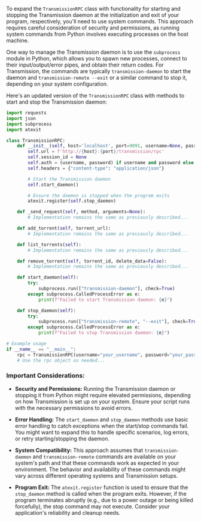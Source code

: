 To expand the `TransmissionRPC` class with functionality for starting and stopping the Transmission daemon at the initialization and exit of your program, respectively, you'll need to use system commands. This approach requires careful consideration of security and permissions, as running system commands from Python involves executing processes on the host machine.

One way to manage the Transmission daemon is to use the `subprocess` module in Python, which allows you to spawn new processes, connect to their input/output/error pipes, and obtain their return codes. For Transmission, the commands are typically `transmission-daemon` to start the daemon and `transmission-remote --exit` or a similar command to stop it, depending on your system configuration.

Here's an updated version of the `TransmissionRPC` class with methods to start and stop the Transmission daemon:

```python
import requests
import json
import subprocess
import atexit

class TransmissionRPC:
    def __init__(self, host='localhost', port=9091, username=None, password=None):
        self.url = f'http://{host}:{port}/transmission/rpc'
        self.session_id = None
        self.auth = (username, password) if username and password else None
        self.headers = {"content-type": "application/json"}

        # Start the Transmission daemon
        self.start_daemon()

        # Ensure the daemon is stopped when the program exits
        atexit.register(self.stop_daemon)

    def _send_request(self, method, arguments=None):
        # Implementation remains the same as previously described...

    def add_torrent(self, torrent_url):
        # Implementation remains the same as previously described...

    def list_torrents(self):
        # Implementation remains the same as previously described...

    def remove_torrent(self, torrent_id, delete_data=False):
        # Implementation remains the same as previously described...

    def start_daemon(self):
        try:
            subprocess.run(["transmission-daemon"], check=True)
        except subprocess.CalledProcessError as e:
            print(f"Failed to start Transmission daemon: {e}")

    def stop_daemon(self):
        try:
            subprocess.run(["transmission-remote", "--exit"], check=True)
        except subprocess.CalledProcessError as e:
            print(f"Failed to stop Transmission daemon: {e}")

# Example usage
if __name__ == "__main__":
    rpc = TransmissionRPC(username="your_username", password="your_password")
    # Use the rpc object as needed...
```

### Important Considerations:

- **Security and Permissions:** Running the Transmission daemon or stopping it from Python might require elevated permissions, depending on how Transmission is set up on your system. Ensure your script runs with the necessary permissions to avoid errors.

- **Error Handling:** The `start_daemon` and `stop_daemon` methods use basic error handling to catch exceptions when the start/stop commands fail. You might want to expand this to handle specific scenarios, log errors, or retry starting/stopping the daemon.

- **System Compatibility:** This approach assumes that `transmission-daemon` and `transmission-remote` commands are available on your system's path and that these commands work as expected in your environment. The behavior and availability of these commands might vary across different operating systems and Transmission setups.

- **Program Exit:** The `atexit.register` function is used to ensure that the `stop_daemon` method is called when the program exits. However, if the program terminates abruptly (e.g., due to a power outage or being killed forcefully), the stop command may not execute. Consider your application's reliability and cleanup needs.

